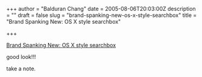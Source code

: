 +++
author = "Balduran Chang"
date = 2005-08-06T20:03:00Z
description = ""
draft = false
slug = "brand-spanking-new-os-x-style-searchbox"
title = "Brand Spanking New: OS X style searchbox"

+++


[Brand Spanking New: OS X style searchbox](http://www.brandspankingnew.net/archive/2005/08/adding_an_os_x.html)

good look!!!  
  
take a note.

